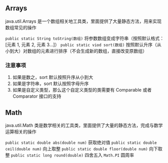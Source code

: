 ## Arrays

java.util.Arrays 是一个数组相关地工具类，里面提供了大量静态方法，用来实现数组常见的操作

`public static String toString(数组)` 将参数数组变成字符串（按照默认格式：[元素 1, 元素 2, 元素 3...]）
`public static viod sort(数组)` 按照默认升序（从小到大）对数组的元素进行排序（不会生成新的数组，直接改变原数组）

### 注意事项

1. 如果是数之，sort 默认按照升序从小到大
2. 如果是字符串，sort 默认按照字母升序
3. 如果是自定义类型，那么这个自定义类型的类需要有 Comparable 或者 Comparator 接口的支持

## Math

java.util.Math 类是数学相关的工具类，里面提供了大量的静态方法，完成与数学运算相关的操作

`public static double abs(double num)` 获取绝对值
`public static double ceil(double num)` 向上取整
`public static double floor(double num)` 向下取整
`public static long round(double)` 四舍五入
`Math.PI` 圆周率
